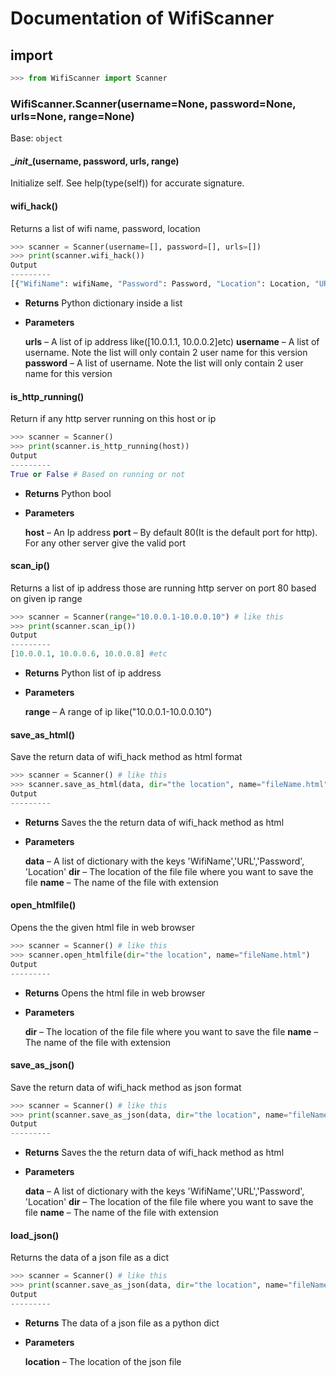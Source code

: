 # Documentation of WifiScanner
## import
```python
>>> from WifiScanner import Scanner
```
### WifiScanner.Scanner(username=None, password=None, urls=None, range=None)
Base: `object`

#### \__init__(username, password, urls, range)

Initialize self. See help(type(self)) for accurate signature.

#### wifi_hack()
Returns a list of wifi name, password, location

```python
>>> scanner = Scanner(username=[], password=[], urls=[])
>>> print(scanner.wifi_hack())
Output
---------
[{"WifiName": wifiName, "Password": Password, "Location": Location, "URL": url}]
```

* **Returns**
    Python dictionary inside a list

* **Parameters**

    **urls**     – A list of ip address like([10.0.1.1, 10.0.0.2]etc)
    **username** – A list of username. Note the list will only contain 2
                   user name for this version
    **password** – A list of username. Note the list will only contain 2
                   user name for this version

#### is_http_running()
Return if any http server running on this host or ip

```python
>>> scanner = Scanner()
>>> print(scanner.is_http_running(host))
Output
---------
True or False # Based on running or not
```

* **Returns**
    Python bool 

* **Parameters**

    **host** – An Ip address
    **port** – By default 80(It is the default port for http). For any
               other server give the valid port  

#### scan_ip()
Returns a list of ip address those are running http server on port 80 based on given ip range 

```python
>>> scanner = Scanner(range="10.0.0.1-10.0.0.10") # like this
>>> print(scanner.scan_ip())
Output
---------
[10.0.0.1, 10.0.0.6, 10.0.0.8] #etc
```

* **Returns**
    Python list of ip address

* **Parameters**

    **range** – A range of ip like("10.0.0.1-10.0.0.10")

#### save_as_html()
Save the return data of wifi_hack method as html format

```python
>>> scanner = Scanner() # like this
>>> scanner.save_as_html(data, dir="the location", name="fileName.html")
Output
---------

```

* **Returns**
    Saves the the return data of wifi_hack method as html

* **Parameters**

    **data** – A list of dictionary with the keys 'WifiName','URL','Password', 'Location'
    **dir** – The location of the file file where you want to save the file
    **name** – The name of the file with extension

#### open_htmlfile()
Opens the the given html file in web browser

```python
>>> scanner = Scanner() # like this
>>> scanner.open_htmlfile(dir="the location", name="fileName.html")
Output
---------

```

* **Returns**
    Opens the html file in web browser

* **Parameters**

    **dir** – The location of the file file where you want to save the file
    **name** – The name of the file with extension

#### save_as_json()
Save the return data of wifi_hack method as json format

```python
>>> scanner = Scanner() # like this
>>> print(scanner.save_as_json(data, dir="the location", name="fileName.json"))
Output
---------

```

* **Returns**
    Saves the the return data of wifi_hack method as html

* **Parameters**

    **data** – A list of dictionary with the keys 'WifiName','URL','Password', 'Location'
    **dir** – The location of the file file where you want to save the file
    **name** – The name of the file with extension

#### load_json()
Returns the data of a json file as a dict

```python
>>> scanner = Scanner() # like this
>>> print(scanner.save_as_json(data, dir="the location", name="fileName.json"))
Output
---------

```

* **Returns**
    The data of a json file as a python dict

* **Parameters**

    **location** – The location of the json file